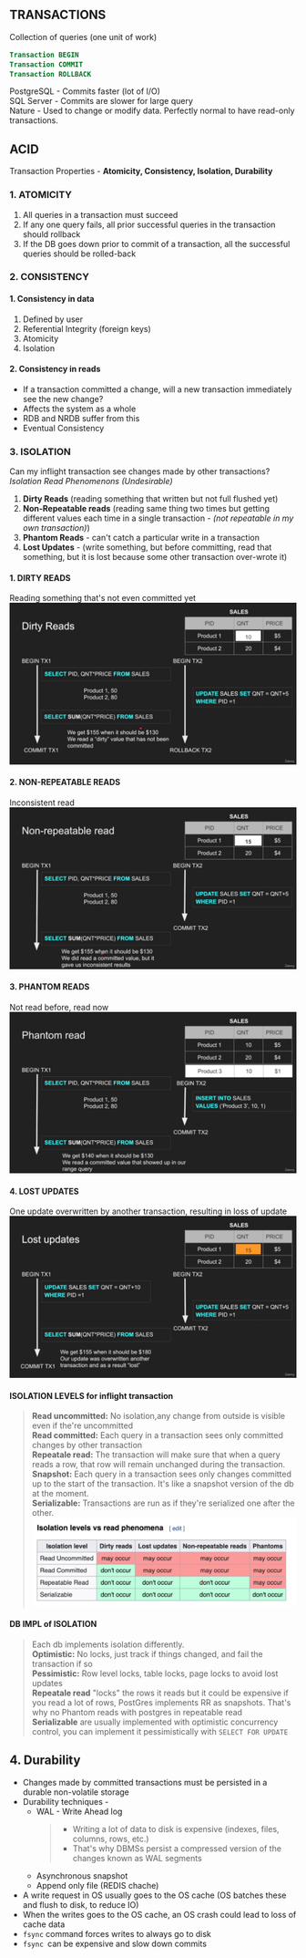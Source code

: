 ## TRANSACTIONS
Collection of queries (one unit of work) </br>
```sql
Transaction BEGIN 
Transaction COMMIT
Transaction ROLLBACK
```
PostgreSQL - Commits faster (lot of I/O) </br>
SQL Server - Commits are slower for large query </br>
Nature - Used to change or modify data. Perfectly normal to have read-only transactions. </br>
## ACID
Transaction Properties - **Atomicity, Consistency, Isolation, Durability**

###  1. ATOMICITY
1. All queries in a transaction must succeed
2. If any one query fails, all prior successful queries in the transaction should rollback
3. If the DB goes down prior to commit of a transaction, all the successful queries should be rolled-back

###  2. CONSISTENCY
#### 1. Consistency in data
1. Defined by user
2. Referential Integrity (foreign keys)
3. Atomicity
4. Isolation

#### 2. Consistency in reads
* If a transaction committed a change, will a new transaction immediately see the new change?
* Affects the system as a whole
* RDB and NRDB suffer from this
* Eventual Consistency

###  3. ISOLATION
Can my inflight transaction see changes made by other transactions? </br>
*Isolation Read Phenomenons (Undesirable)* 
1. **Dirty Reads** (reading something that written but not full flushed yet) </br>
2. **Non-Repeatable reads** (reading same thing two times but getting different values each time in a single transaction - *(not repeatable in my own transaction)*) </br>
3. **Phantom Reads** - can't catch a particular write in a transaction </br>
4. **Lost Updates** -   (write something, but before committing, read that something, but it is lost because some other transaction over-wrote it) </br>
####  1. DIRTY READS
Reading something that's not even committed yet </br>
![Dirty reads](../Assets/Dirty-reads-(182).png)
####  2. NON-REPEATABLE READS
Inconsistent read </br>
![Non-repeatable reads](../Assets/Non-repeatable-read-(183).png)
####  3. PHANTOM READS
Not read before, read now </br>
![Phantom reads](../Assets/Phantom-reads-(184).png)
####  4. LOST UPDATES
One update overwritten by another transaction, resulting in loss of update  </br>
![Phantom reads](../Assets/Lost-updates-(185).png)
#### ISOLATION LEVELS for inflight transaction </br>
> **Read uncommitted:** No isolation,any change from outside is visible even if the're uncommitted </br>
> **Read committed:** Each query in a transaction sees only committed changes by other transaction </br>
> **Repeatale read:**  The transaction will make sure that when a query reads a row, that row will remain unchanged during the transaction. </br> 
> **Snapshot:**  Each query in a transaction sees only changes committed up to the start of the transaction. It's like a snapshot version of the db at the moment. </br> 
> **Serializable:**  Transactions are run as if they're serialized one after the other. </br>
> ![Read phenomena vs Isolation level](../Assets/Read-phenomena-vs-Isolation-level-(186).png)

#### DB IMPL of ISOLATION</br>
> Each db implements isolation differently. </br>
> **Optimistic:** No locks, just track if things changed, and fail the transaction if so </br>
> **Pessimistic:** Row level locks, table locks, page locks to avoid lost updates </br>
> **Repeatale read** "locks" the rows it reads but it could be expensive if you read a lot of rows, PostGres implements RR as snapshots. That's why no Phantom reads with postgres in repeatable read </br>
> **Serializable** are usually implemented with optimistic concurrency control, you can implement it pessimistically with `SELECT FOR UPDATE` 

## 4. Durability
* Changes made by committed transactions must be persisted in a durable non-volatile storage
*  Durability techniques -
   * WAL - Write Ahead log
        > * Writing a lot of data to disk is expensive (indexes, files, columns, rows, etc.)
        > * That's why DBMSs persist a compressed version of the changes known as WAL segments
   * Asynchronous snapshot
   * Append only file (REDIS chache)
* A write request in OS usually goes to the OS cache (OS batches these and flush to disk, to reduce IO)
* When the writes goes to the OS cache, an OS crash could lead to loss of cache data
* `fsync` command forces writes to always go to disk
* `fsync `can be expensive and slow down commits       
